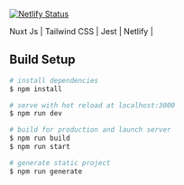 
[![Netlify Status](https://api.netlify.com/api/v1/badges/995f6934-e876-4343-a881-6ff282c6f8ae/deploy-status)](https://app.netlify.com/sites/verified/deploys)


Nuxt Js | Tailwind CSS | Jest | Netlify |



## Build Setup

```bash
# install dependencies
$ npm install

# serve with hot reload at localhost:3000
$ npm run dev

# build for production and launch server
$ npm run build
$ npm run start

# generate static project
$ npm run generate
```
